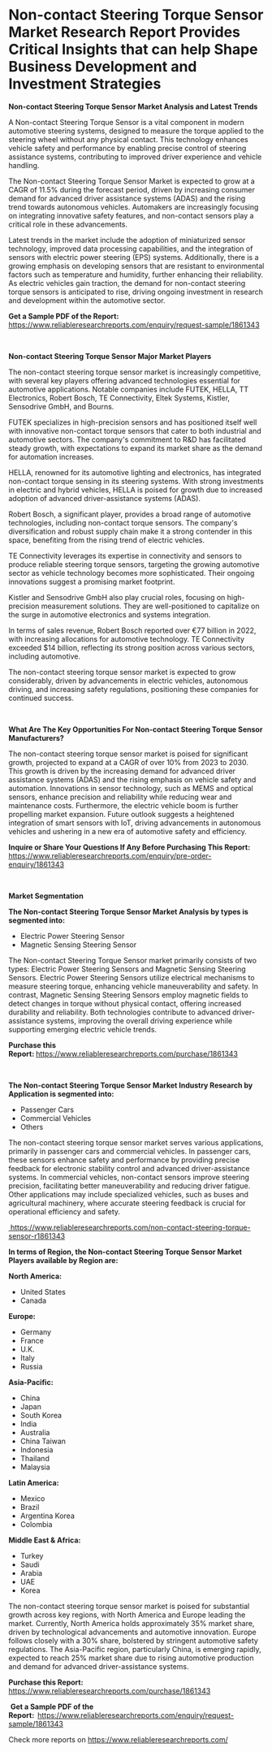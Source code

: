 <p><h1>Non-contact Steering Torque Sensor Market Research Report Provides Critical Insights that can help Shape Business Development and Investment Strategies</h1></p><p><strong>Non-contact Steering Torque Sensor Market Analysis and Latest Trends</strong></p>
<p><p>A Non-contact Steering Torque Sensor is a vital component in modern automotive steering systems, designed to measure the torque applied to the steering wheel without any physical contact. This technology enhances vehicle safety and performance by enabling precise control of steering assistance systems, contributing to improved driver experience and vehicle handling. </p><p>The Non-contact Steering Torque Sensor Market is expected to grow at a CAGR of 11.5% during the forecast period, driven by increasing consumer demand for advanced driver assistance systems (ADAS) and the rising trend towards autonomous vehicles. Automakers are increasingly focusing on integrating innovative safety features, and non-contact sensors play a critical role in these advancements. </p><p>Latest trends in the market include the adoption of miniaturized sensor technology, improved data processing capabilities, and the integration of sensors with electric power steering (EPS) systems. Additionally, there is a growing emphasis on developing sensors that are resistant to environmental factors such as temperature and humidity, further enhancing their reliability. As electric vehicles gain traction, the demand for non-contact steering torque sensors is anticipated to rise, driving ongoing investment in research and development within the automotive sector.</p></p>
<p><strong>Get a Sample PDF of the Report:&nbsp;</strong> <a href="https://www.reliableresearchreports.com/enquiry/request-sample/1861343?utm_campaign=3309&utm_medium=2&utm_source=Github&utm_content=ia&utm_term=12042025&utm_id=non-contact-steering-torque-sensor">https://www.reliableresearchreports.com/enquiry/request-sample/1861343</a></p>
<p>&nbsp;</p>
<p><strong>Non-contact Steering Torque Sensor Major Market Players</strong></p>
<p><p>The non-contact steering torque sensor market is increasingly competitive, with several key players offering advanced technologies essential for automotive applications. Notable companies include FUTEK, HELLA, TT Electronics, Robert Bosch, TE Connectivity, Eltek Systems, Kistler, Sensodrive GmbH, and Bourns.</p><p>FUTEK specializes in high-precision sensors and has positioned itself well with innovative non-contact torque sensors that cater to both industrial and automotive sectors. The company's commitment to R&D has facilitated steady growth, with expectations to expand its market share as the demand for automation increases.</p><p>HELLA, renowned for its automotive lighting and electronics, has integrated non-contact torque sensing in its steering systems. With strong investments in electric and hybrid vehicles, HELLA is poised for growth due to increased adoption of advanced driver-assistance systems (ADAS).</p><p>Robert Bosch, a significant player, provides a broad range of automotive technologies, including non-contact torque sensors. The company's diversification and robust supply chain make it a strong contender in this space, benefiting from the rising trend of electric vehicles.</p><p>TE Connectivity leverages its expertise in connectivity and sensors to produce reliable steering torque sensors, targeting the growing automotive sector as vehicle technology becomes more sophisticated. Their ongoing innovations suggest a promising market footprint.</p><p>Kistler and Sensodrive GmbH also play crucial roles, focusing on high-precision measurement solutions. They are well-positioned to capitalize on the surge in automotive electronics and systems integration.</p><p>In terms of sales revenue, Robert Bosch reported over €77 billion in 2022, with increasing allocations for automotive technology. TE Connectivity exceeded $14 billion, reflecting its strong position across various sectors, including automotive.</p><p>The non-contact steering torque sensor market is expected to grow considerably, driven by advancements in electric vehicles, autonomous driving, and increasing safety regulations, positioning these companies for continued success.</p></p>
<p>&nbsp;</p>
<p><strong>What Are The Key Opportunities For Non-contact Steering Torque Sensor Manufacturers?</strong></p>
<p><p>The non-contact steering torque sensor market is poised for significant growth, projected to expand at a CAGR of over 10% from 2023 to 2030. This growth is driven by the increasing demand for advanced driver assistance systems (ADAS) and the rising emphasis on vehicle safety and automation. Innovations in sensor technology, such as MEMS and optical sensors, enhance precision and reliability while reducing wear and maintenance costs. Furthermore, the electric vehicle boom is further propelling market expansion. Future outlook suggests a heightened integration of smart sensors with IoT, driving advancements in autonomous vehicles and ushering in a new era of automotive safety and efficiency.</p></p>
<p><strong>Inquire or Share Your Questions If Any Before Purchasing This Report:</strong> <a href="https://www.reliableresearchreports.com/enquiry/pre-order-enquiry/1861343?utm_campaign=3309&utm_medium=2&utm_source=Github&utm_content=ia&utm_term=12042025&utm_id=non-contact-steering-torque-sensor">https://www.reliableresearchreports.com/enquiry/pre-order-enquiry/1861343</a></p>
<p>&nbsp;</p>
<p><strong>Market Segmentation</strong></p>
<p><strong>The Non-contact Steering Torque Sensor Market Analysis by types is segmented into:</strong></p>
<p><ul><li>Electric Power Steering Sensor</li><li>Magnetic Sensing Steering Sensor</li></ul></p>
<p><p>The Non-contact Steering Torque Sensor market primarily consists of two types: Electric Power Steering Sensors and Magnetic Sensing Steering Sensors. Electric Power Steering Sensors utilize electrical mechanisms to measure steering torque, enhancing vehicle maneuverability and safety. In contrast, Magnetic Sensing Steering Sensors employ magnetic fields to detect changes in torque without physical contact, offering increased durability and reliability. Both technologies contribute to advanced driver-assistance systems, improving the overall driving experience while supporting emerging electric vehicle trends.</p></p>
<p><strong>Purchase this Report:&nbsp;</strong><a href="https://www.reliableresearchreports.com/purchase/1861343?utm_campaign=3309&utm_medium=2&utm_source=Github&utm_content=ia&utm_term=12042025&utm_id=non-contact-steering-torque-sensor">https://www.reliableresearchreports.com/purchase/1861343</a></p>
<p>&nbsp;</p>
<p><strong>The Non-contact Steering Torque Sensor Market Industry Research by Application is segmented into:</strong></p>
<p><ul><li>Passenger Cars</li><li>Commercial Vehicles</li><li>Others</li></ul></p>
<p><p>The non-contact steering torque sensor market serves various applications, primarily in passenger cars and commercial vehicles. In passenger cars, these sensors enhance safety and performance by providing precise feedback for electronic stability control and advanced driver-assistance systems. In commercial vehicles, non-contact sensors improve steering precision, facilitating better maneuverability and reducing driver fatigue. Other applications may include specialized vehicles, such as buses and agricultural machinery, where accurate steering feedback is crucial for operational efficiency and safety.</p></p>
<p><a href="https://www.reliableresearchreports.com/non-contact-steering-torque-sensor-r1861343?utm_campaign=3309&utm_medium=2&utm_source=Github&utm_content=ia&utm_term=12042025&utm_id=non-contact-steering-torque-sensor">&nbsp;https://www.reliableresearchreports.com/non-contact-steering-torque-sensor-r1861343</a></p>
<p><strong>In terms of Region, the Non-contact Steering Torque Sensor Market Players available by Region are:</strong></p>
<p>
    <p> <strong> North America: </strong>
        <ul>
            <li>United States</li>
            <li>Canada</li>
        </ul>
        </p> 
    <p> <strong> Europe: </strong>
        <ul>
            <li>Germany</li>
            <li>France</li>
            <li>U.K.</li>
            <li>Italy</li>
            <li>Russia</li>
        </ul>
        </p> 
    <p> <strong> Asia-Pacific: </strong>
        <ul>
            <li>China</li>
            <li>Japan</li>
            <li>South Korea</li>
            <li>India</li>
            <li>Australia</li>
            <li>China Taiwan</li>
            <li>Indonesia</li>
            <li>Thailand</li>
            <li>Malaysia</li>
        </ul>
        </p> 
    <p> <strong> Latin America: </strong>
        <ul>
            <li>Mexico</li>
            <li>Brazil</li>
            <li>Argentina Korea</li>
            <li>Colombia</li>
        </ul>
        </p> 
    <p> <strong> Middle East & Africa: </strong>
        <ul>
            <li>Turkey</li>
            <li>Saudi</li>
            <li>Arabia</li>
            <li>UAE</li>
            <li>Korea</li>
        </ul>
    </p>
    </p>
<p><p>The non-contact steering torque sensor market is poised for substantial growth across key regions, with North America and Europe leading the market. Currently, North America holds approximately 35% market share, driven by technological advancements and automotive innovation. Europe follows closely with a 30% share, bolstered by stringent automotive safety regulations. The Asia-Pacific region, particularly China, is emerging rapidly, expected to reach 25% market share due to rising automotive production and demand for advanced driver-assistance systems.</p></p>
<p><strong>Purchase this Report: </strong><a href="https://www.reliableresearchreports.com/purchase/1861343?utm_campaign=3309&utm_medium=2&utm_source=Github&utm_content=ia&utm_term=12042025&utm_id=non-contact-steering-torque-sensor">https://www.reliableresearchreports.com/purchase/1861343</a></p>
<p>&nbsp;<strong>Get a Sample PDF of the Report:&nbsp;&nbsp;</strong><a href="https://www.reliableresearchreports.com/enquiry/request-sample/1861343?utm_campaign=3309&utm_medium=2&utm_source=Github&utm_content=ia&utm_term=12042025&utm_id=non-contact-steering-torque-sensor">https://www.reliableresearchreports.com/enquiry/request-sample/1861343</a></p>
<p><strong></strong></p>
<p>Check more reports on <a href="https://www.reliableresearchreports.com/?utm_campaign=3309&utm_medium=2&utm_source=Github&utm_content=ia&utm_term=12042025&utm_id=non-contact-steering-torque-sensor">https://www.reliableresearchreports.com/</a></p>
